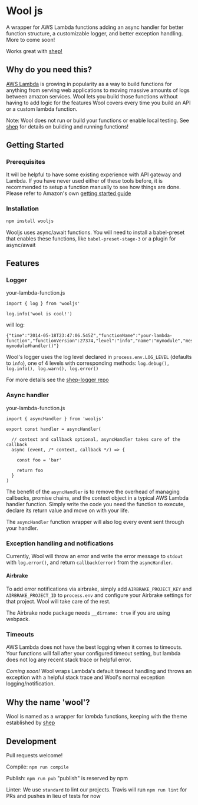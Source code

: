 # Wool js

A wrapper for AWS Lambda functions adding an async handler for better function structure, 
a customizable logger, and better exception handling. More to come soon!

Works great with [shep!](https://github.com/bustlelabs/shep)

## Why do you need this?

[AWS Lambda](https://aws.amazon.com/lambda/) is growing in popularity as a way to build
functions for anything from serving web applications to moving massive amounts of logs
between amazon services. Wool lets you build those functions without having to
add logic for the features Wool covers every time you build an API or a custom
lambda function.

Note: Wool does not run or build your functions or enable local testing. See [shep](https://github.com/bustlelabs/shep) for details on building and running functions!

## Getting Started

### Prerequisites

It will be helpful to have some existing experience with API gateway and Lambda. If you have never used either of these tools before, it is recommended to setup a function manually to see how things are done. Please refer to Amazon's own [getting started guide](http://docs.aws.amazon.com/apigateway/latest/developerguide/getting-started.html)

### Installation

```bash
npm install wooljs
```

Wooljs uses async/await functions. You will need to install a babel-preset that enables these functions, like `babel-preset-stage-3` or a plugin for async/await

## Features

### Logger

your-lambda-function.js
```
import { log } from 'wooljs'

log.info('wool is cool!')
```

will log:

```
{"time":"2014-05-18T23:47:06.545Z","functionName":"your-lambda-function","functionVersion":27374,"level":"info","name":"mymodule","message":"Starting mymodule#handler()"}
```

Wool's logger uses the log level declared in `process.env.LOG_LEVEL` (defaults to `info`), one of 4 levels with corresponding methods: `log.debug(), log.info(), log.warn(), log.error()`

For more details see the [shep-logger repo](https://github.com/bustlelabs/shep-logger)

### Async handler

your-lambda-function.js
```
import { asyncHandler } from 'wooljs'

export const handler = asyncHandler(

  // context and callback optional, asyncHandler takes care of the callback
  async (event, /* context, callback */) => {

    const foo = 'bar'

    return foo
  }
)
```

The benefit of the `asyncHandler` is to remove the overhead of managing callbacks, promise chains, and the context object in a typical AWS Lambda handler function. Simply write the code you need the function to execute, declare its return value and move on with your life.

The `asyncHandler` function wrapper will also log every event sent through your handler.

### Exception handling and notifications

Currently, Wool will throw an error and write the error message to `stdout` with `log.error()`, and return `callback(error)` from the `asyncHandler`. 

#### Airbrake

To add error notifications via airbrake, simply add `AIRBRAKE_PROJECT_KEY` and `AIRBRAKE_PROJECT_ID` to `process.env` and configure your Airbrake settings for that project. Wool will take care of the rest.

The Airbrake node package needs `__dirname: true` if you are using webpack.

### Timeouts

AWS Lambda does not have the best logging when it comes to timeouts. Your functions will fail after your configured timeout setting, but lambda does not log any recent stack trace or helpful error.

*Coming soon!* Wool wraps Lambda's default timeout handling and throws an exception with a helpful stack trace and Wool's normal exception logging/notification.

## Why the name 'wool'?

Wool is named as a wrapper for *lamb*da functions, keeping with the theme established by [shep](https://github.com/bustlelabs/shep)

## Development

Pull requests welcome!

Compile: `npm run compile`

Publish: `npm run pub` "publish" is reserved by npm

Linter: We use `standard` to lint our projects. Travis will run `npm run lint` for PRs and pushes in lieu of tests for now
